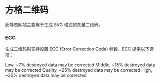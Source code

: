 # 方格二维码
此静态网站主要用于生成 SVG 格式的矢量二维码。


### ECC
生成二维码时支持设置 ECC (Error Correction Code) 参数，ECC 提供以下选项：

Low, ~7% destroyed data may be corrected
Middle, ~15% destroyed data may be corrected
Quality, ~25% destroyed data may be corrected
High, ~30% destroyed data may be corrected
